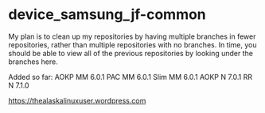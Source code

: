 # device_samsung_jf-common

My plan is to clean up my repositories by having multiple branches in fewer repositories, rather than multiple repositories with no branches. In time, you should be able to view all of the previous repositories by looking under the branches here.

Added so far:
AOKP MM 6.0.1
PAC MM 6.0.1
Slim MM 6.0.1
AOKP N 7.0.1
RR N 7.1.0

https://thealaskalinuxuser.wordpress.com
